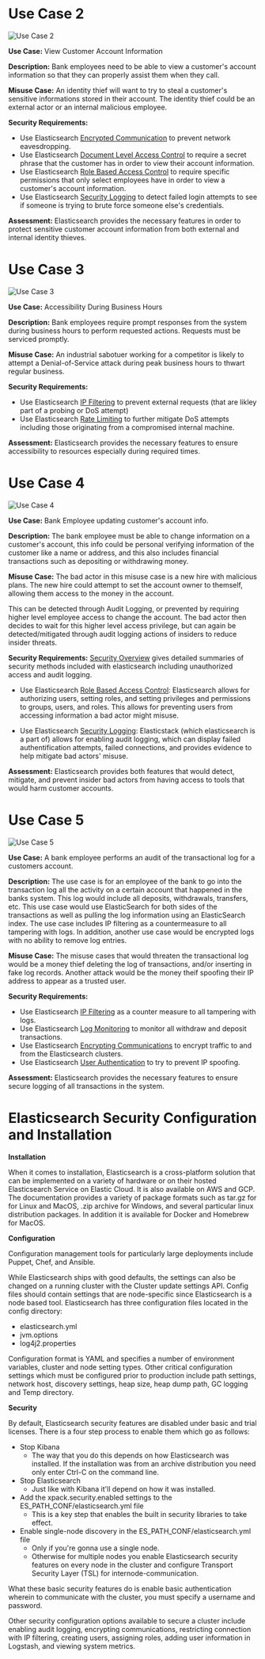 # Use Case 2
![Use Case 2](./Images/UseCase2.png)

**Use Case:** View Customer Account Information

**Description:** Bank employees need to be able to view a customer's account information so that they can properly assist them when they call.

**Misuse Case:** An identity thief will want to try to steal a customer's sensitive informations stored in their account. The identity thief could be an external actor or an internal malicious employee.

**Security Requirements:**
 - Use Elasticsearch [Encrypted Communication](https://www.elastic.co/guide/en/elasticsearch/reference/current/configuring-tls.html) to prevent network eavesdropping.
 - Use Elasticsearch [Document Level Access Control](https://www.elastic.co/blog/attribute-based-access-control-with-xpack) to require a secret phrase that the customer has in order to view their account information.
 - Use Elasticsearch [Role Based Access Control](https://www.elastic.co/guide/en/elasticsearch/reference/current/authorization.html) to require specific permissions that only select employees have in order to view a customer's account information.
 - Use Elasticsearch [Security Logging](https://www.elastic.co/guide/en/elasticsearch/reference/current/enable-audit-logging.html) to detect failed login attempts to see if someone is trying to brute force someone else's credentials.
 
 **Assessment:** Elasticsearch provides the necessary features in order to protect sensitive customer account information from both external and internal identity thieves.

 # Use Case 3
![Use Case 3](./Images/UseCase3.png)

**Use Case:** Accessibility During Business Hours

**Description:** Bank employees require prompt responses from the system during business hours to perform requested actions. Requests must be serviced promptly.

**Misuse Case:** An industrial sabotuer working for a competitor is likely to attempt a Denial-of-Service attack during peak business hours to thwart regular business.

**Security Requirements:**
 - Use Elasticsearch [IP Filtering](https://www.elastic.co/guide/en/elasticsearch/reference/current/ip-filtering.html) to prevent external requests (that are likley part of a probing or DoS attempt)
 - Use Elasticsearch [Rate Limiting](https://www.elastic.co/guide/en/cloud/current/ec-api-rate-limiting.html) to further mitigate DoS attempts including those originating from a compromised internal machine.
 
 **Assessment:** Elasticsearch provides the necessary features to ensure accessibility to resources especially during required times.

# Use Case 4
![Use Case 4](./Images/UseCase4v2.png)

**Use Case:** Bank Employee updating customer's account info.

**Description:** The bank employee must be able to change information on a customer's account, this info could be personal verifying information of the customer like a name or address, and this also includes financial transactions such as depositing or withdrawing money.

**Misuse Case:** The bad actor in this misuse case is a new hire with malicious plans. The new hire could attempt to set the account owner to themself, allowing them access to the money in the account. 

This can be detected through Audit Logging, or prevented by requiring higher level employee access to change the account. The bad actor then decides to wait for this higher level access privilege, but can again be detected/mitigated through audit logging actions of insiders to reduce insider threats.

**Security Requirements:**
[Security Overview](https://www.elastic.co/guide/en/elasticsearch/reference/current/elasticsearch-security.html) gives detailed summaries of security methods included with elasticsearch including unauthorized access and audit logging.

- Use Elasticsearch [Role Based Access Control](https://www.elastic.co/guide/en/elasticsearch/reference/current/authorization.html): Elasticsearch allows for authorizing users, setting roles, and setting privileges and permissions to groups, users, and roles. This allows for preventing users from accessing information a bad actor might misuse.

- Use Elasticsearch [Security Logging](https://www.elastic.co/guide/en/elasticsearch/reference/current/enable-audit-logging.html): Elasticstack (which elasticsearch is a part of) allows for enabling audit logging, which can display failed authentification attempts, failed connections, and provides evidence to help mitigate bad actors' misuse.

**Assessment:** Elasticsearch provides both features that would detect, mitigate, and prevent insider bad actors from having access to tools that would harm customer accounts.

# Use Case 5
![Use Case 5](./Images/UseCase5v3.png)

**Use Case:** A bank employee performs an audit of the transactional log for a customers account.

**Description:** The use case is for an employee of the bank to go into the transaction log all the activity on a certain account that happened in the banks system. This log would include all deposits, withdrawals, transfers, etc. This use case would use ElasticSearch for both sides of the transactions as well as pulling the log information using an ElasticSearch index. The use case includes IP filtering as a countermeasure to all tampering with logs. In addition, another use case would be encrypted logs with no ability to remove log entries. 

**Misuse Case:** The misuse cases that would threaten the transactional log would be a money thief deleting the log of transactions, and/or inserting in fake log records. Another attack would be the money theif spoofing their IP address to appear as a trusted user.

**Security Requirements:** 
- Use Elasticsearch [IP Filtering](https://www.elastic.co/guide/en/elasticsearch/reference/current/ip-filtering.html) as a counter measure to all tampering with logs.
- Use Elasticsearch [Log Monitoring](https://www.elastic.co/log-monitoring) to monitor all withdraw and deposit transactions.
- Use Elasticsearch [Encrypting Communications](https://www.elastic.co/guide/en/elasticsearch/reference/current/configuring-tls.html#:~:text=Elastic%20Stack%20security%20features%20enable,in%20plain%20text%20including%20passwords.) to encrypt traffic to and from the Elasticsearch clusters.
- Use Elasticsearch [User Authentication](https://www.elastic.co/guide/en/elasticsearch/reference/current/setting-up-authentication.html) to try to prevent IP spoofing.

**Assessment:** Elasticsearch provides the necessary features to ensure secure logging of all transactions in the system.

# Elasticsearch Security Configuration and Installation
**Installation**

When it comes to installation, Elasticsearch is a cross-platform solution that can be implemented on a variety of hardware or on their hosted Elasticsearch Service on Elastic Cloud. It is also available on AWS and GCP. The documentation provides a variety of package formats such as tar.gz for for Linux and MacOS, .zip archive for Windows, and several particular linux distribution packages. In addition it is available for Docker and Homebrew for MacOS.

**Configuration**

Configuration management tools for particularly large deployments include Puppet, Chef, and Ansible.

While Elasticsearch ships with good defaults, the settings can also be changed on a running cluster with the Cluster update settings API. Config files should contain settings that are node-specific since Elasticsearch is a node based tool. Elasticsearch has three configuration files located in the config directory:
- elasticsearch.yml
- jvm.options
- log4j2.properties

Configuration format is YAML and specifies a number of environment variables, cluster and node setting types. Other critical configuration settings which must be configured prior to production include path settings, network host, discovery settings, heap size, heap dump path, GC logging and Temp directory.

**Security**

By default, Elasticsearch security features are disabled under basic and trial licenses. There is a four step process to enable them which go as follows:

- Stop Kibana
  - The way that you do this depends on how Elasticsearch was installed. If the installation was from an archive distribution you need only enter Ctrl-C on the command line.
- Stop Elasticsearch
  - Just like with Kibana it&#39;ll depend on how it was installed.
- Add the xpack.security.enabled settings to the ES\_PATH\_CONF/elasticsearch.yml file
  - This is a key step that enables the built in security libraries to take effect.
- Enable single-node discovery in the ES\_PATH\_CONF/elasticsearch.yml file
  - Only if you&#39;re gonna use a single node.
  - Otherwise for multiple nodes you enable Elasticsearch security features on every node in the cluster and configure Transport Security Layer (TSL) for internode-communication.

What these basic security features do is enable basic authentication wherein to communicate with the cluster, you must specify a username and password.

Other security configuration options available to secure a cluster include enabling audit logging, encrypting communications, restricting connection with IP filtering, creating users, assigning roles, adding user information in Logstash, and viewing system metrics.
